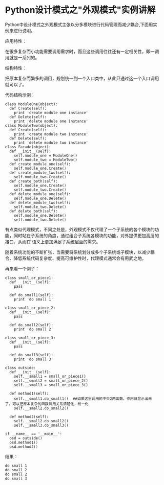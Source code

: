 # Python设计模式之"外观模式"实例讲解

Python中设计模式之外观模式主张以分多模块进行代码管理而减少耦合,下面用实例来进行说明。

应用特性：

在很多复杂而小功能需要调用需求时，而且这些调用往往还有一定相关性，即一调用就是一系列的。

结构特性：

把原本复杂而繁多的调用，规划统一到一个入口类中，从此只通过这一个入口调用就可以了。

代码结构示例：

    
    
    class ModuleOne(object):
      def Create(self):
        print 'create module one instance'
      def Delete(self):
        print 'delete module one instance'
    class ModuleTwo(object):
      def Create(self):
        print 'create module two instance'
      def Delete(self):
        print 'delete module two instance'
    class Facade(object):
      def __init__(self):
        self.module_one = ModuleOne()
        self.module_two = ModuleTwo()
      def create_module_one(self):
        self.module_one.Create()
      def create_module_two(self):
        self.module_two.Create()
      def create_both(self):
        self.module_one.Create()
        self.module_two.Create()
      def delete_module_one(self):
        self.module_one.Delete()
      def delete_module_two(self):
        self.module_two.Delete()
      def delete_both(self):
        self.module_one.Delete()
        self.module_two.Delete()

  

有点类似代理模式，不同之处是，外观模式不仅代理了一个子系统的各个模块的功能，同时站在子系统的角度，通过组合子系统各模块的功能，对外提供更加高层的接口，从而在
语义上更加满足子系统层面的需求。

随着系统功能的不断扩张，当需要将系统划分成多个子系统或子模块，以减少耦合、降低系统代码复杂度、提高可维护性时，代理模式通常会有用武之地。

再来看一个例子：

    
    
    class small_or_piece1: 
      def __init__(self): 
        pass 
       
      def do_small1(self): 
        print 'do small 1' 
       
    class small_or_piece_2: 
      def __init__(self): 
        pass 
       
      def do_small2(self): 
        print 'do small 2' 
       
    class small_or_piece_3: 
      def __init__(self): 
        pass 
       
      def do_small3(self): 
        print 'do small 3' 
     
    class outside: 
      def __init__(self): 
        self.__small1 = small_or_piece1() 
        self.__small2 = small_or_piece_2() 
        self.__small3 = small_or_piece_3() 
       
      def method1(self): 
        self.__small1.do_small1()  ##如果这里调用的不只2两函数，作用就显示出来了，可以把原本复杂的函数调用关系清楚化，统一化 
        self.__small2.do_small2() 
         
      def method2(self): 
        self.__small2.do_small2() 
        self.__small3.do_small3() 
     
    if __name__ == '__main__': 
      osd = outside() 
      osd.method1() 
      osd.method2()

结果：

    
    
    do small 1 
    do small 2 
    do small 2 
    do small 3

  

